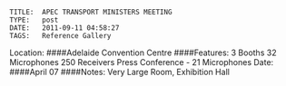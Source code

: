     
    TITLE: 	APEC TRANSPORT MINISTERS MEETING	
    TYPE: 	post	
    DATE: 	2011-09-11 04:58:27	
    TAGS: 	Reference Gallery	


Location:
####Adelaide Convention Centre
####Features:
3 Booths
32 Microphones
250 Receivers
Press Conference - 21 Microphones
Date:
####April 07
####Notes:
Very Large Room, Exhibition Hall
<a href="http://congressrental.com.au/wp-content/uploads/2011/09/apec_transport_minister1.jpg">

<a href="http://congressrental.com.au/wp-content/uploads/2011/09/apec_transport_minister2.jpg">

<a href="http://congressrental.com.au/wp-content/uploads/2011/09/apec_transport_minister3.jpg">


<a href="http://congressrental.com.au/wp-content/uploads/2011/09/apec_transport_minister4.jpg">

<a href="http://congressrental.com.au/wp-content/uploads/2011/09/apec_transport_minister5.jpg">






